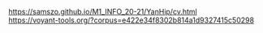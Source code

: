 https://samszo.github.io/M1_INFO_20-21/YanHip/cv.html <br/>
https://voyant-tools.org/?corpus=e422e34f8302b814a1d9327415c50298
